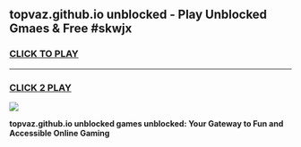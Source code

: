 
## topvaz.github.io unblocked - Play Unblocked Gmaes & Free #skwjx
<h3>
<a href="https://news.freeplayer.one?title=topvaz.github.io_unblocked&ref=26F">CLICK TO PLAY</a></h3>
<hr>

<h3>
<a href="https://news.freeplayer.one?title=topvaz.github.io_unblocked&ref=26F">CLICK 2 PLAY</a>
  
</h3>

<a href="https://news.freeplayer.one?title=topvaz.github.io_unblocked&ref=26F/"><img src="https://clearcache.store/games.png"></a>


**topvaz.github.io unblocked games unblocked: Your Gateway to Fun and Accessible Online Gaming**
